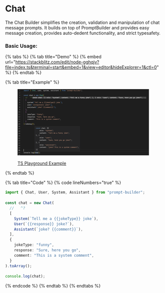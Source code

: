 # Chat

The Chat Builder simplifies the creation, validation and manipulation of chat message prompts. It builds on top of PromptBuilder and provides easy message creation, provides auto-dedent functionality, and strict typesafety.

### Basic Usage:

{% tabs %}
{% tab title="Demo" %}
{% embed url="https://stackblitz.com/edit/node-gghqjv?file=index.ts&terminal=start&embed=1&view=editor&hideExplorer=1&ctl=0" %}
{% endtab %}

{% tab title="Example" %}
<figure><img src=".gitbook/assets/image (1) (1) (1).png" alt=""><figcaption><p><a href="https://www.typescriptlang.org/play?module=1#code/JYWwDg9gTgLgBAbzgYQBYEMYBo4FcDOAplDvgJ74yEg7r77CXoB28AvnAGZQQhwBEYHuBgBaAEa5gAGwAmxfgG4AUMoDGEZpThqM8ALxxmhAO4o9ACmVw4Aels24APQD81uAG13N8pWoWAAwAVQmlpOBBCOHREBAArCABrQiCyMEI2DgTkgIBKLG88IihAhAQoQnxILQyspMIXPILHaPpGGBYYQOyG2I0QSNZMpvcAXWbEQp7U9IAuAU5cZmYyfgmbCqrNInn+AGVcCpxUYiiyCFw4AHMINcL+wZhdoNRGODeY3yo+B8JWO5sbGUuQAdDAIABBKBQdBkCy5FTqbYQaSEEHSCBXCy6TAI5RAA">TS Playground Example</a></p></figcaption></figure>
{% endtab %}

{% tab title="Code" %}
{% code lineNumbers="true" %}
```typescript
import { Chat, User, System, Assistant } from "prompt-builder";

const chat = new Chat(
  //   ^?
  [
    System(`Tell me a {{jokeType}} joke`),
    User(`{{response}} joke?`),
    Assistant(`joke? {{comment}}`),
  ],
  {
    jokeType: "funny",
    response: "Sure, here you go",
    comment: "This is a system comment",
  }
).toArray();

console.log(chat);
```
{% endcode %}
{% endtab %}
{% endtabs %}
